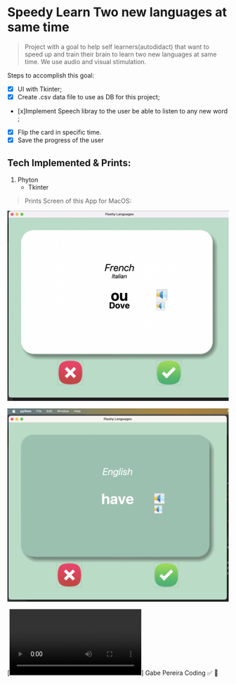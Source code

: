 # Speedy Learn Two new languages at same time

>  Project with a goal to help self learners(autodidact) that want to speed up and train their brain to learn two new languages at same time. We use audio and visual stimulation.


Steps to accomplish this goal:

- [x] UI with Tkinter;
- [x] Create .csv data file to use as DB for this project;
- [x]Implement Speech libray to the user be able to listen to any new word ;
- [x] Flip the card in specific time.
- [x] Save the progress of the user

Tech Implemented & Prints: 
-----------
1. Phyton
   * Tkinter 
   


> Prints Screen of this App for MacOS:

![Example of how is the layout of Flash Card](images/ScreenShot1.png "Example Front of Flash Card")

![Example of how is the layout of Flash Card](images/Print2.png "Example Front of Flash Card")

[![Watch the video](images/ScreenRecording.mp4)]
Gabe Pereira Coding :white_check_mark:
:snake:

